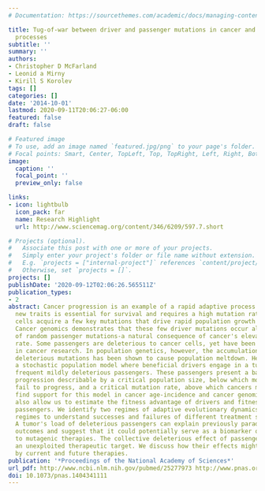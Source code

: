 ```yaml
---
# Documentation: https://sourcethemes.com/academic/docs/managing-content/

title: Tug-of-war between driver and passenger mutations in cancer and other adaptive
  processes
subtitle: ''
summary: ''
authors:
- Christopher D McFarland
- Leonid a Mirny
- Kirill S Korolev
tags: []
categories: []
date: '2014-10-01'
lastmod: 2020-09-11T20:06:27-06:00
featured: false
draft: false

# Featured image
# To use, add an image named `featured.jpg/png` to your page's folder.
# Focal points: Smart, Center, TopLeft, Top, TopRight, Left, Right, BottomLeft, Bottom, BottomRight.
image:
  caption: ''
  focal_point: ''
  preview_only: false

links: 
- icon: lightbulb
  icon_pack: far
  name: Research Highlight
  url: http://www.sciencemag.org/content/346/6209/597.7.short

# Projects (optional).
#   Associate this post with one or more of your projects.
#   Simply enter your project's folder or file name without extension.
#   E.g. `projects = ["internal-project"]` references `content/project/deep-learning/index.md`.
#   Otherwise, set `projects = []`.
projects: []
publishDate: '2020-09-12T02:06:26.565511Z'
publication_types:
- 2
abstract: Cancer progression is an example of a rapid adaptive process where evolving
  new traits is essential for survival and requires a high mutation rate. Precancerous
  cells acquire a few key mutations that drive rapid population growth and carcinogenesis.
  Cancer genomics demonstrates that these few driver mutations occur alongside thousands
  of random passenger mutations-a natural consequence of cancer's elevated mutation
  rate. Some passengers are deleterious to cancer cells, yet have been largely ignored
  in cancer research. In population genetics, however, the accumulation of mildly
  deleterious mutations has been shown to cause population meltdown. Here we develop
  a stochastic population model where beneficial drivers engage in a tug-of-war with
  frequent mildly deleterious passengers. These passengers present a barrier to cancer
  progression describable by a critical population size, below which most lesions
  fail to progress, and a critical mutation rate, above which cancers melt down. We
  find support for this model in cancer age-incidence and cancer genomics data that
  also allow us to estimate the fitness advantage of drivers and fitness costs of
  passengers. We identify two regimes of adaptive evolutionary dynamics and use these
  regimes to understand successes and failures of different treatment strategies.
  A tumor's load of deleterious passengers can explain previously paradoxical treatment
  outcomes and suggest that it could potentially serve as a biomarker of response
  to mutagenic therapies. The collective deleterious effect of passengers is currently
  an unexploited therapeutic target. We discuss how their effects might be exacerbated
  by current and future therapies.
publication: '*Proceedings of the National Academy of Sciences*'
url_pdf: http://www.ncbi.nlm.nih.gov/pubmed/25277973 http://www.pnas.org/lookup/doi/10.1073/pnas.1404341111
doi: 10.1073/pnas.1404341111
---
```

